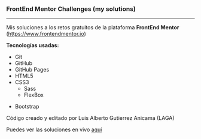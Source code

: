 ﻿### FrontEnd Mentor Challenges (my solutions)

------------

Mis soluciones a los retos gratuitos de la plataforma **FrontEnd Mentor** (https://www.frontendmentor.io)

**Tecnologías usadas:**

* Git
* GitHub
* GitHub Pages
* HTML5
* CSS3
    <!-- * Less -->
    * Sass
    <!-- * Grid -->
    * FlexBox
<!-- * JavaScript -->
<!-- * JQuery -->
* Bootstrap

Código creado y editado por Luis Alberto Gutierrez Anicama (LAGA)

Puedes ver las soluciones en vivo [aquí](https://lagaxyz.github.io/FrontEnd-Mentor-Challenges/)
